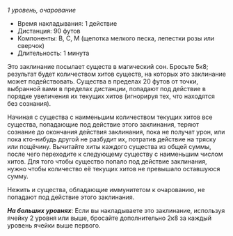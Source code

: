 *1 уровень, очарование*

- Время накладывания: 1 действие
- Дистанция: 90 футов
- Компоненты: В, С, М (щепотка мелкого песка, лепестки розы или сверчок) 
- Длительность: 1 минута

Это заклинание посылает существ в магический сон. Бросьте 5к8; результат будет количеством хитов существ, на которых это заклинание может подействовать. Существа в пределах 20 футов от точки, выбранной вами в пределах дистанции, попадают под действие в порядке увеличения их текущих хитов (игнорируя тех, что находятся без сознания).

Начиная с существа с наименьшим количеством текущих хитов все существа, попадающие под действие этого заклинания, теряют сознание до окончания действия заклинания, пока не получат урон, или пока кто-нибудь другой не разбудит их, потратив действие на тряску или пощёчину. Вычитайте хиты каждого существа из общей суммы, после чего переходите к следующему существу с наименьшим числом хитов. Для того чтобы существо попало под действие заклинания, нужно чтобы количество её текущих хитов не превышало оставшуюся сумму.

Нежить и существа, обладающие иммунитетом к очарованию, не попадают под действие этого заклинания.

***На больших уровнях***: Если вы накладываете это заклинание, используя ячейку 2 уровня или выше, бросайте дополнительно 2к8 за каждый уровень ячейки выше первого.